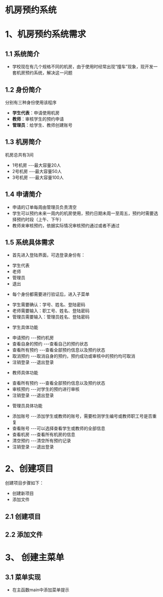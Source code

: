 # 机房预约系统
# 1、机房预约系统需求
## 1.1 系统简介
 * 学校现在有几个规格不同的机房，由于使用时经常出现“撞车”现象，现开发一套机房预约系统，解决这一问题  
  
## 1.2 身份简介
分别有三种身份使用该程序  
 * **学生代表**：申请使用机房  
 * **教师**：审核学生的预约申请  
 * **管理员**：给学生、教师创建账号  
  
## 1.3 机房简介
机房总共有3间  
 * 1号机房 ---最大容量20人  
 * 2号机房 ---最大容量50人  
 * 3号机房 ---最大容量100人  
  
## 1.4 申请简介
 * 申请的订单每周由管理员负责清空  
 * 学生可以预约未来一周内的机房使用，预约日期未周一至周五，预约时需要选择预约时段（上午、下午）  
 * 教师来审核预约，依据实际情况审核预约通过或者不通过  
  
## 1.5 系统具体需求
 * 首先进入登陆界面，可选登录身份有：
 - 学生代表  
 - 老师  
 - 管理员  
 - 退出  
 * 每个身份都需要进行验证后，进入子菜单  
 - 学生需要确认：学号、姓名、登陆密码  
 - 老师需要输入：职工号、姓名、登陆密码  
 - 管理员需要输入：管理员姓名、登陆密码  
 * 学生具体功能  
 - 申请预约 ---预约机房  
 - 查看自身的预约 ---查看自己的预约状态  
 - 查看所有预约 ---查看全部预约信息以及预约状态  
 - 取消预约 ---取消自身的预约，预约成功或审核中的预约均可取消  
 - 注销登录 ---退出登录  
 * 教师具体功能  
 - 查看所有预约 ---查看全部预约信息以及预约状态  
 - 审核预约 ---对学生的预约进行审核  
 - 注销登录 ---退出登录  
 * 管理员具体功能  
 - 添加账号 ---添加学生或教师的账号，需要检测学生编号或教师职工号是否重复  
 - 查看账号 ---可以选择查看学生或教师的全部信息  
 - 查看机房 ---查看所有机房的信息  
 - 清空预约 ---清空所有预约记录  
 - 注销登录 ---退出登录  
  
# 2、创建项目
创建项目步骤如下：  
 * 创建新项目  
 * 添加文件  
  
## 2.1 创建项目
## 2.2 添加文件
  
# 3、 创建主菜单
## 3.1 菜单实现
 * 在主函数main中添加菜单提示  
  